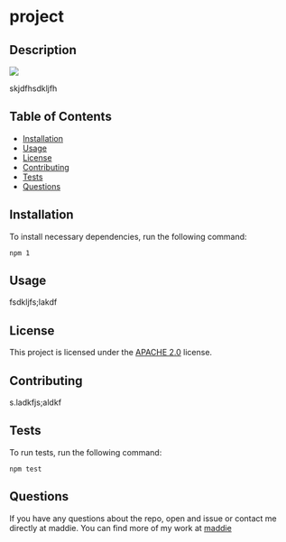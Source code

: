 
  # project

  ## Description

  ![](https://img.shields.io/badge/license-APACHE2.0-green)

  skjdfhsdkljfh

  ## Table of Contents

  - [Installation](#installation)
  - [Usage](#usage)
  - [License](#license)
  - [Contributing](#contributing)
  - [Tests](#tests)
  - [Questions](#questions)

  ## Installation

  To install necessary dependencies, run the following command:

    npm 1

  ## Usage

  fsdkljfs;lakdf

  ## License

  This project is licensed under the [APACHE 2.0](https://opensource.org/licenses/Apache-2.0) license.

  ## Contributing

  s.ladkfjs;aldkf

  ## Tests

  To run tests, run the following command:

    npm test

  ## Questions

  If you have any questions about the repo, open and issue or contact me directly at maddie. You can find more of my work at [maddie](https://github.com/maddie)
